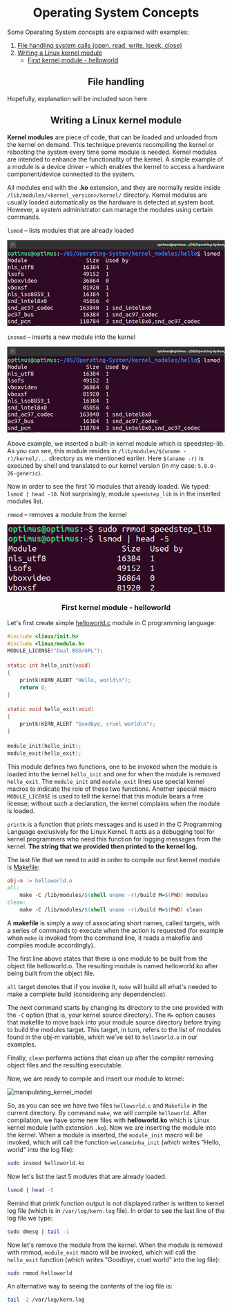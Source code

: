 <h1 style="text-align: center;">Operating System Concepts</h1>
Some Operating System concepts are explained with examples:

1. <a href="#file-handling">File handling system calls (open, read, write, lseek, close)</a>
2. <a href="#kernel-modules">Writing a Linux kernel module</a>
    - <a href="#first-module">First kernel module - helloworld</a>
   

<h2 id="file-handling" style="text-align: center;">File handling</h2>

Hopefully, explanation will be included soon here

<h2 id="kernel-modules" style="text-align: center;">Writing a Linux kernel module</h2> 

**Kernel modules** are piece of code, that can be loaded and
unloaded from the kernel on demand. This technique prevents recompiling the kernel or rebooting the system every time some module is needed. Kernel modules are intended to enhance the functionality of the kernel. A simple example of a module is a device driver – which enables the kernel to access a hardware component/device connected to the system.

All modules end with the **.ko** extension, and they are normally reside inside `/lib/modules/<kernel_version>/kernel/` directory. Kernel modules are usually loaded automatically as the hardware is detected at system boot. However, a system administrator can manage the modules using certain commands.

`lsmod` – lists modules that are already loaded

![lsmod](https://github.com/mirodil1999/Operating-System/blob/main/kernel_modules/hello/lsmod.png)

`insmod` – inserts a new module into the kernel

![insmod](https://github.com/mirodil1999/Operating-System/blob/main/kernel_modules/hello/lsmod.png)

Above example, we inserted a built-in kernel module which is speedstep-lib. As you can see, this module resides in `/lib/modules/$(uname -r)/kernel/...` directory as we mentioned earlier. Here `$(uname -r)` is executed by shell and translated to our kernel version (in my case: `5.8.0-26-generic`).

Now in order to see the first 10 modules that already loaded. We typed: `lsmod | head -10`. Not surprisingly, module `speedstep_lib` is in the inserted modules list.

`rmmod` – removes a module from the kernel

![rmmod](https://github.com/mirodil1999/Operating-System/blob/main/kernel_modules/hello/rmmod.png)

<h3 id="first-module" style="text-align: center;">First kernel module - helloworld</h3>

Let's first create simple <a href="https://github.com/mirodil1999/Operating-System/blob/main/kernel_modules/hello/helloworld.c">helloworld.c</a> module in C programming language:

```C
#include <linux/init.h>
#include <linux/module.h>
MODULE_LICENSE("Dual BSD/GPL");

static int hello_init(void)
{
    printk(KERN_ALERT "Hello, world\n");
    return 0;
}

static void hello_exit(void)
{
    printk(KERN_ALERT "Goodbye, cruel world\n");
}

module_init(hello_init);
module_exit(hello_exit);
```

This module defines two functions, one to be invoked when the module is loaded into the kernel `hello_init` and one for when the module is removed `hello_exit`. The `module_init` and `module_exit` lines use special kernel macros to indicate the role of these two functions. Another special macro `MODULE_LICENSE` is used to tell the kernel that this module bears a free license; without such a declaration, the kernel complains when the module is loaded.

`printk` is a function that prints messages and is used in
the C Programming Language exclusively for the Linux
Kernel. It acts as a debugging tool for kernel programmers who need this function for logging messages from the kernel. **The string that we provided then printed to the kernel log.**

The last file that we need to add in order to compile our first kernel module is <a href="https://github.com/mirodil1999/Operating-System/blob/main/kernel_modules/hello/Makefile">Makefile</a>:

```Makefile
obj-m := helloworld.o
all:
	make -C /lib/modules/$(shell uname -r)/build M=$(PWD) modules
clean:
	make -C /lib/modules/$(shell uname -r)/build M=$(PWD) clean
````
A **makefile** is simply a way of associating short names, called targets, with a series of commands to execute when the action is requested (for example when `make` is invoked from the command line, it reads a makefile and compiles module accordingly).

The first line above states that there is one module to be built from the object file helloworld.o. The resulting module is named helloworld.ko after being built from the object file.

`all` target denotes that if you invoke it, `make` will build all what's needed to make a complete build (considering any dependencies).

The next command starts by changing its directory to the one provided with the `-C` option (that is, your kernel source directory). The `M=` option causes that makefile to move back into your module source directory before trying to build the modules target. This target, in turn, refers to the list of modules found in the obj-m variable, which we’ve set to `helloworld.o` in our examples.

Finally, `clean` performs actions that clean up after the compiler removing object files and the resulting executable.

Now, we are ready to compile and insert our module to kernel:

![manipulating_kernel_model](https://github.com/mirodil1999/Operating-System/blob/main/kernel_modules/hello/manipulating_kernel_model.png)

So, as you can see we have two files `helloworld.c` and `Makefile` in the current directory. By command `make`, we will compile `helloworld`. After compilation, we have some new files with **helloworld.ko** which is Linux kernel module (with extension `.ko`). Now we are inserting the module into the kernel. When a module is inserted, the `module_init` macro will be invoked, which will call the function `welcomeinha_init` (which writes "Hello, world" into the log file):

```bash
sudo insmod helloworld.ko
```
Now let's list the last 5 modules that are already loaded.

```bash
lsmod | head -5
```

Remind that printk function output is not displayed rather is written to kernel log file (which is in `/var/log/kern.log` file). In order to see the last line of the log file we type:
```bash
sudo dmesg | tail -1
```

Now let's remove the module from the kernel. When the module is removed with rmmod, `module_exit` macro will be invoked, which will call the `hello_exit` function (which writes "Goodbye, cruel world" into the log file):

```bash
sudo rmmod helloworld
```

An alternative way to seeing the contents of the log file is:
```bash
tail -2 /var/log/kern.log
```